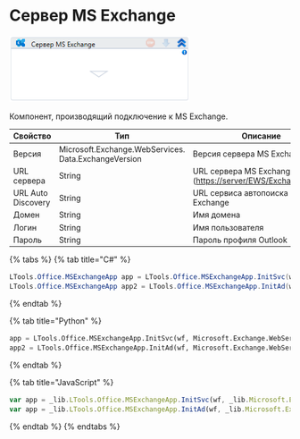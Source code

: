 # Сервер MS Exchange

![](<../../../../.gitbook/assets/image (198).png>)

Компонент, производящий подключение к MS Exchange.

| Свойство           | Тип                                                  | Описание                                                                                       |
| ------------------ | ---------------------------------------------------- | ---------------------------------------------------------------------------------------------- |
| Версия             | Microsoft.Exchange.WebServices. Data.ExchangeVersion | Версия сервера MS Exchange                                                                     |
| URL сервера        | String                                               | URL сервера MS Exchange ([https://server/EWS/Exchange.asmx](https://server/EWS/Exchange.asmx)) |
| URL Auto Discovery | String                                               | URL сервиса автопоиска MS Exchange                                                             |
| Домен              | String                                               | Имя домена                                                                                     |
| Логин              | String                                               | Имя пользователя                                                                               |
| Пароль             | String                                               | Пароль профиля Outlook                                                                         |

{% tabs %}
{% tab title="C#" %}
```csharp
LTools.Office.MSExchangeApp app = LTools.Office.MSExchangeApp.InitSvc(wf, Microsoft.Exchange.WebServices.Data.ExchangeVersion.Exchange2013_SP1, "server url", "login", "pass", "domain");
LTools.Office.MSExchangeApp app2 = LTools.Office.MSExchangeApp.InitAd(wf, Microsoft.Exchange.WebServices.Data.ExchangeVersion.Exchange2013_SP1, "autodiscovery url", "login", "pass", "domain");
```
{% endtab %}

{% tab title="Python" %}
```python
app = LTools.Office.MSExchangeApp.InitSvc(wf, Microsoft.Exchange.WebServices.Data.ExchangeVersion.Exchange2013_SP1, "server url", "login", "pass", "domain")
app2 = LTools.Office.MSExchangeApp.InitAd(wf, Microsoft.Exchange.WebServices.Data.ExchangeVersion.Exchange2013_SP1, "autodiscovery url", "login", "pass", "domain")
```
{% endtab %}

{% tab title="JavaScript" %}
```javascript
var app = _lib.LTools.Office.MSExchangeApp.InitSvc(wf, _lib.Microsoft.Exchange.WebServices.Data.ExchangeVersion.Exchange2013_SP1, "server url", "login", "pass", "domain");
var app = _lib.LTools.Office.MSExchangeApp.InitAd(wf, _lib.Microsoft.Exchange.WebServices.Data.ExchangeVersion.Exchange2013_SP1, "autodiscovery url", "login", "pass", "domain");
```
{% endtab %}
{% endtabs %}
